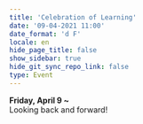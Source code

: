 ```yaml
---
title: 'Celebration of Learning'
date: '09-04-2021 11:00'
date_format: 'd F'
locale: en
hide_page_title: false
show_sidebar: true
hide_git_sync_repo_link: false
type: Event
---
```


**Friday, April 9 ~**  
Looking back and forward!
